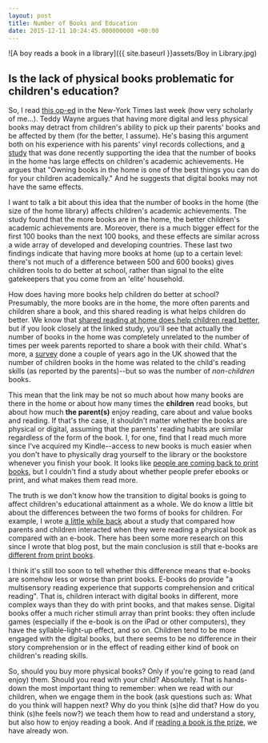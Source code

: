 ```yaml
---
layout: post
title: Number of Books and Education
date: 2015-12-11 10:24:45.000000000 +00:00
---
```

![A boy reads a book in a library]({{ site.baseurl }}assets/Boy in Library.jpg)

## Is the lack of physical books problematic for children's education?

So, I read [this op-ed](https://www.nytimes.com/2015/12/06/fashion/our-bare-shelves-our-selves.html?_r=0) in the New-York Times last week (how very scholarly of me...). Teddy Wayne argues that having more digital and less physical books may detract from children's ability to pick up their parents' books and be affected by them (for the better, I assume). He's basing this argument both on his experience with his parents' vinyl records collections, and [a study](https://sf.oxfordjournals.org/content/92/4/1573.full) that was done recently supporting the idea that the number of books in the home has large effects on children's academic achievements. He argues that "Owning books in the home is one of the best things you can do for your children academically." And he suggests that digital books may not have the same effects.

I want to talk a bit about this idea that the number of books in the home (the size of the home library) affects children's academic achievements. The study found that the more books are in the home, the better children's academic achievements are. Moreover, there is a much bigger effect for the first 100 books than the next 100 books, and these effects are similar across a wide array of developed and developing countries. These last two findings indicate that having more books at home (up to a certain level: there's not much of a difference between 500 and 600 books) gives children tools to do better at school, rather than signal to the elite gatekeepers that you come from an 'elite' household.

How does having more books help children do better at school? Presumably, the more books are in the home, the more often parents and children share a book, and this shared reading is what helps children do better. We know that [shared reading at home does help children read better](https://www.researchgate.net/publication/259954849_Continuity_and_Change_in_the_Home_Literacy_Environment_as_Predictors_of_Growth_in_Vocabulary_and_Reading), but if you look closely at the linked study, you'll see that actually the number of books in the home was completely unrelated to the number of times per week parents reported to share a book with their child. What's more, a [survey](https://www.literacytrust.org.uk/assets/0002/1140/Early_years_parent_report.pdf) done a couple of years ago in the UK showed that the number of children books in the home was related to the child's reading skills (as reported by the parents)--but so was the number of _non-children_ books.

This mean that the link may be not so much about how many books are there in the home or about how many times the **children** read books, but about how much **the parent(s)** enjoy reading, care about and value books and reading. If that's the case, it shouldn't matter whether the books are physical or digital, assuming that the parents' reading habits are similar regardless of the form of the book. I, for one, find that I read much more since I've acquired my Kindle--access to new books is much easier when you don't have to physically drag yourself to the library or the bookstore whenever you finish your book. It looks like [people are coming back to print books](http://www.nytimes.com/2015/09/23/business/media/the-plot-twist-e-book-sales-slip-and-print-is-far-from-dead.html), but I couldn't find a study about whether people prefer ebooks or print, and what makes them read more.

The truth is we don't know how the transition to digital books is going to affect children's educational attainment as a whole. We do know a little bit about the differences between the two forms of books for children. For example, I wrote [a little while back](https://galpod.com/are-e-books-evil) about a study that compared how parents and children interacted when they were reading a physical book as compared with an e-book. There has been some more research on this since I wrote that blog post, but the main conclusion is still that e-books are [different from print books](https://www.researchgate.net/publication/262584202_Young_children_and_e-reading_Research_to_date_and_questions_for_the_future).

I think it's still too soon to tell whether this difference means that e-books are somehow less or worse than print books. E-books do provide "a multisensory reading experience that supports comprehension and critical reading". That is, children interact with digital books in different, more complex ways than they do with print books, and that makes sense. Digital books offer a much richer stimuli array than print books: they often include games (especially if the e-book is on the iPad or other computers), they have the syllable-light-up effect, and so on. Children tend to be more engaged with the digital books, but there seems to be no difference in their story comprehension or in the effect of reading either kind of book on children's reading skills.

So, should you buy more physical books? Only if you're going to read (and enjoy) them. Should you read with your child? Absolutely. That is hands-down the most important thing to remember: when we read with our children, when we engage them in the book (ask questions such as: What do you think will happen next? Why do you think (s)he did that? How do you think (s)he feels now?) we teach them how to read and understand a story, but also how to enjoy reading a book. And if [reading a book is the prize](https://galpod.com/should-we-reward-children-for-reading), we have already won.

